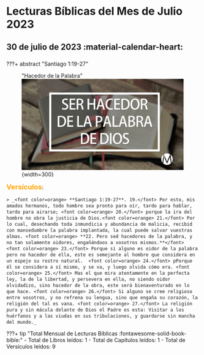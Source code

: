 # **Lecturas Bíblicas del Mes de Julio 2023**

## 30 de julio de 2023 :material-calendar-heart:
### 

???+ abstract "Santiago 1:19-27"
    <figure markdown><figcaption>"Hacedor de la Palabra"</figcaption>
    ![Hacedor de la palabra](../assets/hacedor.jpg){width=300} </figure>
    <font size=4, color=orange>**Versículos**</font>:

    > _<font color=orange> **Santiago 1:19-27**. 19.</font> Por esto, mis amados hermanos, todo hombre sea pronto para oír, tardo para hablar, tardo para airarse; <font color=orange> 20.</font> porque la ira del hombre no obra la justicia de Dios.<font color=orange> 21.</font> Por lo cual, desechando toda inmundicia y abundancia de malicia, recibid con mansedumbre la palabra implantada, la cual puede salvar vuestras almas. <font color=orange> **22. Pero sed hacedores de la palabra, y no tan solamente oidores, engañándoos a vosotros mismos.**</font> <font color=orange> 23.</font> Porque si alguno es oidor de la palabra pero no hacedor de ella, este es semejante al hombre que considera en un espejo su rostro natural.  <font color=orange> 24.</font> pPorque él se considera a sí mismo, y se va, y luego olvida cómo era. <font color=orange> 25.</font> Mas el que mira atentamente en la perfecta ley, la de la libertad, y persevera en ella, no siendo oidor olvidadizo, sino hacedor de la obra, este será bienaventurado en lo que hace. <font color=orange> 26.</font> Si alguno se cree religioso entre vosotros, y no refrena su lengua, sino que engaña su corazón, la religión del tal es vana. <font color=orange> 27.</font> La religión pura y sin mácula delante de Dios el Padre es esta: Visitar a los huérfanos y a las viudas en sus tribulaciones, y guardarse sin mancha del mundo._

???+ tip "Total Mensual de Lecturas Bíblicas :fontawesome-solid-book-bible:" 
    - Total de Libros leídos: 1
    - Total de Capítulos leídos: 1
    - Total de Versículos leídos: 9